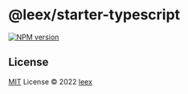 # @leex/starter-typescript

[![NPM version](https://img.shields.io/npm/v/@leex/starter-typescript?color=a1b858&label=)](https://www.npmjs.com/package/@leex/starter-typescript)

## License

[MIT](./LICENSE) License © 2022 [leex](https://github.com/jsonleex)
